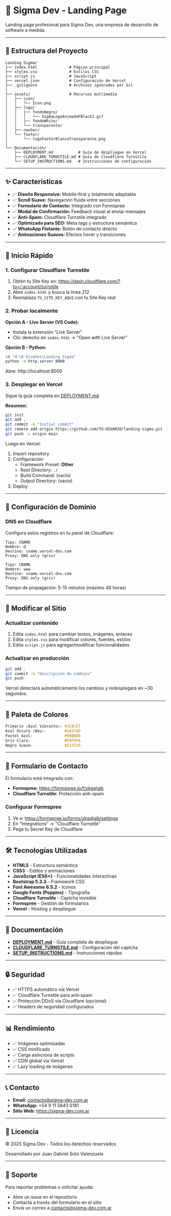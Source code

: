 # 🚀 Sigma Dev - Landing Page

Landing page profesional para Sigma Dev, una empresa de desarrollo de software a medida.

---

## 📁 Estructura del Proyecto

```
Landing Sigma/
├── index.html              # Página principal
├── styles.css              # Estilos CSS
├── script.js               # JavaScript
├── vercel.json             # Configuración de Vercel
├── .gitignore              # Archivos ignorados por Git
│
├── assets/                 # Recursos multimedia
│   ├── icon/
│   │   └── Icon.png
│   ├── logo/
│   │   ├── fondoNegro/
│   │   │   └── SigmaLogoAnimadoFBlack2.gif
│   │   ├── fondoWhite/
│   │   └── transparente/
│   ├── navbar/
│   └── footer/
│       └── logoFooterBlancoTransparente.png
│
└── Documentación/
    ├── DEPLOYMENT.md           # Guía de despliegue en Vercel
    ├── CLOUDFLARE_TURNSTILE.md # Guía de Cloudflare Turnstile
    └── SETUP_INSTRUCTIONS.md   # Instrucciones de configuración
```

---

## ✨ Características

- ✅ **Diseño Responsive:** Mobile-first y totalmente adaptable
- ✅ **Scroll Suave:** Navegación fluida entre secciones
- ✅ **Formulario de Contacto:** Integrado con Formspree
- ✅ **Modal de Confirmación:** Feedback visual al enviar mensajes
- ✅ **Anti-Spam:** Cloudflare Turnstile integrado
- ✅ **Optimizado para SEO:** Meta tags y estructura semántica
- ✅ **WhatsApp Flotante:** Botón de contacto directo
- ✅ **Animaciones Suaves:** Efectos hover y transiciones

---

## 🚀 Inicio Rápido

### 1. Configurar Cloudflare Turnstile

1. Obtén tu Site Key en: https://dash.cloudflare.com/?to=/:account/turnstile
2. Abre `index.html` y busca la línea 212
3. Reemplaza `TU_SITE_KEY_AQUI` con tu Site Key real

### 2. Probar localmente

**Opción A - Live Server (VS Code):**
- Instala la extensión "Live Server"
- Clic derecho en `index.html` → "Open with Live Server"

**Opción B - Python:**
```bash
cd "d:\0 Diseños\Landing Sigma"
python -m http.server 8000
```

Abre: http://localhost:8000

### 3. Desplegar en Vercel

Sigue la guía completa en [DEPLOYMENT.md](DEPLOYMENT.md)

**Resumen:**
```bash
git init
git add .
git commit -m "Initial commit"
git remote add origin https://github.com/TU-USUARIO/landing-sigma.git
git push -u origin main
```

Luego en Vercel:
1. Import repository
2. Configuración:
   - Framework Preset: **Other**
   - Root Directory: `./`
   - Build Command: (vacío)
   - Output Directory: (vacío)
3. Deploy

---

## 🔧 Configuración de Dominio

### DNS en Cloudflare

Configura estos registros en tu panel de Cloudflare:

```
Tipo: CNAME
Nombre: @
Destino: cname.vercel-dns.com
Proxy: DNS only (gris)
```

```
Tipo: CNAME
Nombre: www
Destino: cname.vercel-dns.com
Proxy: DNS only (gris)
```

Tiempo de propagación: 5-15 minutos (máximo 48 horas)

---

## 📝 Modificar el Sitio

### Actualizar contenido

1. Edita `index.html` para cambiar textos, imágenes, enlaces
2. Edita `styles.css` para modificar colores, fuentes, estilos
3. Edita `script.js` para agregar/modificar funcionalidades

### Actualizar en producción

```bash
git add .
git commit -m "Descripción de cambios"
git push
```

Vercel detectará automáticamente los cambios y redesplegará en ~30 segundos.

---

## 🎨 Paleta de Colores

```css
Primario (Azul Vibrante): #3C8CE7
Azul Oscuro (Nav):        #1A374D
Pastel Azul:              #9BB8D0
Gris Claro:               #F8F9FA
Negro Suave:              #212529
```

---

## 📧 Formulario de Contacto

El formulario está integrado con:
- **Formspree:** https://formspree.io/f/xkgqlgjb
- **Cloudflare Turnstile:** Protección anti-spam

### Configurar Formspree

1. Ve a: https://formspree.io/forms/xkgqlgjb/settings
2. En "Integrations" → "Cloudflare Turnstile"
3. Pega tu Secret Key de Cloudflare

---

## 🛠️ Tecnologías Utilizadas

- **HTML5** - Estructura semántica
- **CSS3** - Estilos y animaciones
- **JavaScript (ES6+)** - Funcionalidades interactivas
- **Bootstrap 5.3.3** - Framework CSS
- **Font Awesome 6.5.2** - Iconos
- **Google Fonts (Poppins)** - Tipografía
- **Cloudflare Turnstile** - Captcha invisible
- **Formspree** - Gestión de formularios
- **Vercel** - Hosting y despliegue

---

## 📄 Documentación

- [**DEPLOYMENT.md**](DEPLOYMENT.md) - Guía completa de despliegue
- [**CLOUDFLARE_TURNSTILE.md**](CLOUDFLARE_TURNSTILE.md) - Configuración del captcha
- [**SETUP_INSTRUCTIONS.md**](SETUP_INSTRUCTIONS.md) - Instrucciones rápidas

---

## 🔒 Seguridad

- ✅ HTTPS automático vía Vercel
- ✅ Cloudflare Turnstile para anti-spam
- ✅ Protección DDoS vía Cloudflare (opcional)
- ✅ Headers de seguridad configurados

---

## 📊 Rendimiento

- ✅ Imágenes optimizadas
- ✅ CSS minificado
- ✅ Carga asíncrona de scripts
- ✅ CDN global via Vercel
- ✅ Lazy loading de imágenes

---

## 📞 Contacto

- **Email:** contacto@sigma-dev.com.ar
- **WhatsApp:** +54 9 11 5843 0181
- **Sitio Web:** https://sigma-dev.com.ar

---

## 📜 Licencia

© 2025 Sigma Dev - Todos los derechos reservados

Desarrollado por Juan Gabriel Soto Valenzuela

---

## 🤝 Soporte

Para reportar problemas o solicitar ayuda:
- Abre un issue en el repositorio
- Contacta a través del formulario en el sitio
- Envía un correo a contacto@sigma-dev.com.ar
